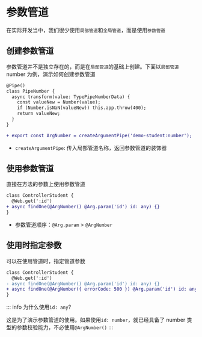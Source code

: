 # 参数管道

在实际开发当中，我们很少使用`局部管道`和`全局管道`，而是使用`参数管道`

## 创建参数管道

参数管道并不是独立存在的，而是在`局部管道`的基础上创建。下面以`局部管道`number 为例，演示如何创建参数管道

``` diff
@Pipe()
class PipeNumber {
  async transform(value: TypePipeNumberData) {
    const valueNew = Number(value);
    if (Number.isNaN(valueNew)) this.app.throw(400);
    return valueNew;
  }
}

+ export const ArgNumber = createArgumentPipe('demo-student:number');
```

- `createArgumentPipe`: 传入局部管道名称，返回参数管道的装饰器

## 使用参数管道

直接在方法的参数上使用参数管道

```diff
class ControllerStudent {
  @Web.get(':id')
+ async findOne(@ArgNumber() @Arg.param('id') id: any) {}
}
```

- 参数管道顺序：`@Arg.param` > `@ArgNumber`

## 使用时指定参数

可以在使用管道时，指定管道参数

```diff
class ControllerStudent {
  @Web.get(':id')
- async findOne(@ArgNumber() @Arg.param('id') id: any) {}
+ async findOne(@ArgNumber({ errorCode: 500 }) @Arg.param('id') id: any) {}
}
```

::: info
为什么使用`id: any`?

这是为了演示参数管道的使用。如果使用`id: number`，就已经具备了 number 类型的参数校验能力，不必使用`@ArgNumber()`
:::
